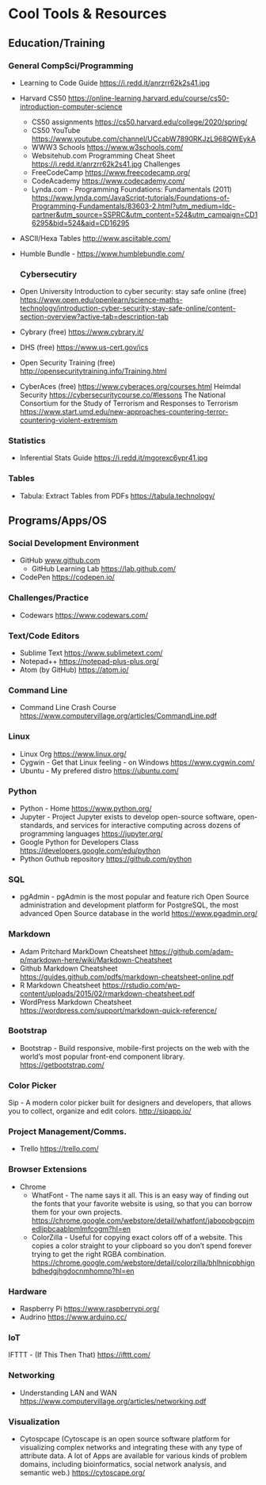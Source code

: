 # Cool Tools & Resources

## Education/Training

### General CompSci/Programming
- Learning to Code Guide https://i.redd.it/anrzrr62k2s41.jpg
- Harvard CS50 https://online-learning.harvard.edu/course/cs50-introduction-computer-science
  - CS50 assignments https://cs50.harvard.edu/college/2020/spring/
  - CS50 YouTube https://www.youtube.com/channel/UCcabW7890RKJzL968QWEykA
  - WWW3 Schools  https://www.w3schools.com/
  - Websitehub.com Programming Cheat Sheet https://i.redd.it/anrzrr62k2s41.jpg Challenges
  - FreeCodeCamp  https://www.freecodecamp.org/
  - CodeAcademy https://www.codecademy.com/
  - Lynda.com - Programming Foundations: Fundamentals (2011) https://www.lynda.com/JavaScript-tutorials/Foundations-of-Programming-Fundamentals/83603-2.html?utm_medium=ldc-partner&utm_source=SSPRC&utm_content=524&utm_campaign=CD16295&bid=524&aid=CD16295
  
- ASCII/Hexa Tables http://www.asciitable.com/
- Humble Bundle - https://www.humblebundle.com/
  ### Cybersecutiry
- Open University Introduction to cyber security: stay safe online (free) 
https://www.open.edu/openlearn/science-maths-technology/introduction-cyber-security-stay-safe-online/content-section-overview?active-tab=description-tab
- Cybrary (free)
https://www.cybrary.it/
- DHS (free)
https://www.us-cert.gov/ics
- Open Security Training (free)
http://opensecuritytraining.info/Training.html
- CyberAces (free)
https://www.cyberaces.org/courses.html
Heimdal Security
https://cybersecuritycourse.co/#lessons
The National Consortium for the Study of Terrorism and Responses to Terrorism
https://www.start.umd.edu/new-approaches-countering-terror-countering-violent-extremism 

### Statistics
- Inferential Stats Guide https://i.redd.it/mgorexc6ypr41.jpg

### Tables
- Tabula: Extract Tables from PDFs https://tabula.technology/

## Programs/Apps/OS
 
###  Social Development Environment 
- GitHub www.github.com
  - GitHub Learning Lab https://lab.github.com/
- CodePen https://codepen.io/
  
### Challenges/Practice 

- Codewars https://www.codewars.com/
  
### Text/Code Editors
- Sublime Text https://www.sublimetext.com/
- Notepad++ https://notepad-plus-plus.org/
- Atom (by GitHub) https://atom.io/

### Command Line
- Command Line Crash Course https://www.computervillage.org/articles/CommandLine.pdf

### Linux
- Linux Org https://www.linux.org/
- Cygwin - Get that Linux feeling - on Windows https://www.cygwin.com/
- Ubuntu - My prefered distro https://ubuntu.com/

### Python
- Python - Home https://www.python.org/
- Jupyter - Project Jupyter exists to develop open-source software, open-standards, and services for interactive computing across dozens of programming languages https://jupyter.org/
- Google Python for Developers Class https://developers.google.com/edu/python
- Python Guthub repository https://github.com/python

### SQL
- pgAdmin - pgAdmin is the most popular and feature rich Open Source administration and development platform for PostgreSQL, the most advanced Open Source database in the world https://www.pgadmin.org/

### Markdown
- Adam Pritchard MarkDown Cheatsheet https://github.com/adam-p/markdown-here/wiki/Markdown-Cheatsheet
- Github Markdown Cheatsheet https://guides.github.com/pdfs/markdown-cheatsheet-online.pdf
- R Markdown Cheatsheet https://rstudio.com/wp-content/uploads/2015/02/rmarkdown-cheatsheet.pdf
- WordPress Markdown Cheatsheet https://wordpress.com/support/markdown-quick-reference/

### Bootstrap 

- Bootstrap - Build responsive, mobile-first projects on the web with the world’s most popular front-end component library.   https://getbootstrap.com/


### Color Picker 
Sip - A modern color picker built for designers and developers, that allows you to collect, organize and edit colors. http://sipapp.io/

### Project Management/Comms.
- Trello  https://trello.com/

### Browser Extensions

- Chrome
  - WhatFont - The name says it all. This is an easy way of finding out the fonts that your favorite website is using, so that you can borrow them for your own projects. https://chrome.google.com/webstore/detail/whatfont/jabopobgcpjmedljpbcaablpmlmfcogm?hl=en
  - ColorZilla - Useful for copying exact colors off of a website. This copies a color straight to your clipboard so you don’t spend forever trying to get the right RGBA combination. https://chrome.google.com/webstore/detail/colorzilla/bhlhnicpbhignbdhedgjhgdocnmhomnp?hl=en
  

### Hardware 
- Raspberry Pi  https://www.raspberrypi.org/
- Audrino  https://www.arduino.cc/

### IoT
IFTTT - (If This Then That) https://ifttt.com/

### Networking

- Understanding LAN and WAN https://www.computervillage.org/articles/networking.pdf

### Visualization

- Cytospcape (Cytoscape is an open source software platform for visualizing complex networks and integrating these with any type of attribute data. A lot of Apps are available for various kinds of problem domains, including bioinformatics, social network analysis, and semantic web.) https://cytoscape.org/
